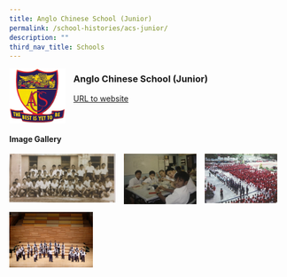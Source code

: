 ```yaml
---
title: Anglo Chinese School (Junior)
permalink: /school-histories/acs-junior/
description: ""
third_nav_title: Schools
---
```

<img src="/images/acsjunior1.png" style="width:20%;margin-right:15px;" align = "left">

### **Anglo Chinese School (Junior)**
[URL to website](http://acsj.moe.edu.sg/)

<br clear="left">

#### **Image Gallery**

<p><a href="https://staging.d1yxymztqoj7qn.amplifyapp.com/images/acsjunior2.jpg">  
<img src="/images/acsjunior2.jpg" style="width:38%;margin-right:15px;" align = "left">
</a></p>

<p><a href="https://staging.d1yxymztqoj7qn.amplifyapp.com/images/acsjunior3.jpg">  
<img src="/images/acsjunior3.jpg" style="width:26%;margin-right:15px;" align = "left">
</a></p>

<p><a href="https://staging.d1yxymztqoj7qn.amplifyapp.com/images/acsjunior4.jpg">  
<img src="/images/acsjunior4.jpg" style="width:26%;margin-right:15px;" align = "left">
</a></p>

<br clear="left">

<p><a href="https://staging.d1yxymztqoj7qn.amplifyapp.com/images/acsjunior5.jpg"> 
<img src="/images/acsjunior5.jpg" style="width:30%;margin-right:15px;" align = "left">
</a></p>